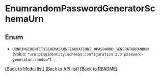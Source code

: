 # EnumrandomPasswordGeneratorSchemaUrn

## Enum


* `URNPINGIDENTITYSCHEMASCONFIGURATION2_0PASSWORD_GENERATORRANDOM` (value: `"urn:pingidentity:schemas:configuration:2.0:password-generator:random"`)


[[Back to Model list]](../README.md#documentation-for-models) [[Back to API list]](../README.md#documentation-for-api-endpoints) [[Back to README]](../README.md)


